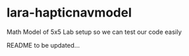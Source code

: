# lara-hapticnavmodel
Math Model of 5x5 Lab setup so we can test our code easily

README to be updated...
